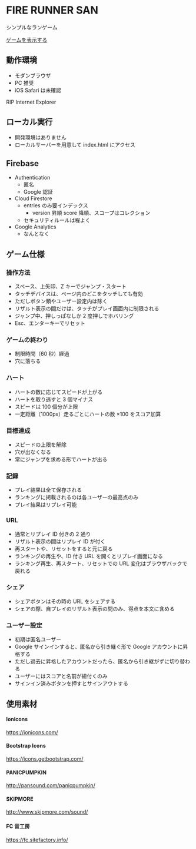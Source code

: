 # FIRE RUNNER SAN

シンプルなランゲーム

[ゲームを表示する](https://hasegawa-campfire.github.io/fire-runner-san/)

## 動作環境

- モダンブラウザ
- PC 推奨
- iOS Safari は未確認

RIP Internet Explorer

## ローカル実行

- 開発環境はありません
- ローカルサーバーを用意して index.html にアクセス

## Firebase

- Authentication
  - 匿名
  - Google 認証
- Cloud Firestore
  - entries のみ要インデックス
    - version 昇順 score 降順、スコープはコレクション
  - セキュリティルールは程よく
- Google Analytics
  - なんとなく

## ゲーム仕様

### 操作方法

- スペース、上矢印、Z キーでジャンプ・スタート
- タッチデバイスは、ページ内のどこをタッチしても有効
- ただしボタン類やユーザー設定内は除く
- リザルト表示の間だけは、タッチがプレイ画面内に制限される
- ジャンプ中、押しっぱなしか 2 度押しでホバリング
- Esc、エンターキーでリセット

### ゲームの終わり

- 制限時間（60 秒）経過
- 穴に落ちる

### ハート

- ハートの数に応じてスピードが上がる
- ハートを取り逃すと 3 個マイナス
- スピードは 100 個分が上限
- 一定距離（1000px）走るごとにハートの数 ×100 をスコア加算

### 目標達成

- スピードの上限を解除
- 穴が出なくなる
- 常にジャンプを求める形でハートが出る

### 記録

- プレイ結果は全て保存される
- ランキングに掲載されるのは各ユーザーの最高点のみ
- プレイ結果はリプレイ可能

### URL

- 通常とリプレイ ID 付きの 2 通り
- リザルト表示の間はリプレイ ID が付く
- 再スタートや、リセットをすると元に戻る
- ランキングの再生や、ID 付き URL を開くとリプレイ画面になる
- ランキング再生、再スタート、リセットでの URL 変化はブラウザバックで戻れる

### シェア

- シェアボタンはその時の URL をシェアする
- シェアの際、自プレイのリザルト表示の間のみ、得点を本文に含める

### ユーザー設定

- 初期は匿名ユーザー
- Google サインインすると、匿名から引き継ぐ形で Google アカウントに昇格する
- ただし過去に昇格したアカウントだったら、匿名から引き継がずに切り替わる
- ユーザーにはスコアと名前が紐付くのみ
- サインイン済みボタンを押すとサインアウトする

## 使用素材

#### Ionicons

https://ionicons.com/

#### Bootstrap Icons

https://icons.getbootstrap.com/

#### PANICPUMPKIN

http://pansound.com/panicpumpkin/

#### SKIPMORE

http://www.skipmore.com/sound/

#### FC 音工房

https://fc.sitefactory.info/
